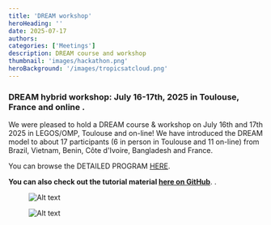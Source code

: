 ```yaml
---
title: 'DREAM workshop'
heroHeading: ''
date: 2025-07-17
authors:
categories: ['Meetings']
description: DREAM course and workshop
thumbnail: 'images/hackathon.png'
heroBackground: '/images/tropicsatcloud.png'
---
```




### DREAM hybrid workshop: July 16-17th, 2025 in Toulouse, France and  online .

We were pleased to hold a DREAM course & workshop on July 16th and 17th 2025 in LEGOS/OMP, Toulouse and on-line!
We have introduced the DREAM model to about 17 participants (6 in person in Toulouse and  11 on-line) from Brazil, Vietnam, Benin, Côte d'Ivoire, Bangladesh and France. 

You can browse the DETAILED PROGRAM [HERE](/images/2025-DREAMworkshop-prog-v1.pdf).

**You can also check out the tutorial material  [here on GitHub](https://github.com/dream-gcm/workshop-notebooks-2025)**.
.

<figure>
  <img src="/images/workshop_toulouseparticipants.jpg" alt="Alt text" style="max-width: 800px !important; height: auto !important;" />
</figure>
<figure>
  <img src="/images/workshop_onlineparticipants.png" alt="Alt text" style="max-width: 800px !important; height: auto !important;" />
</figure>

